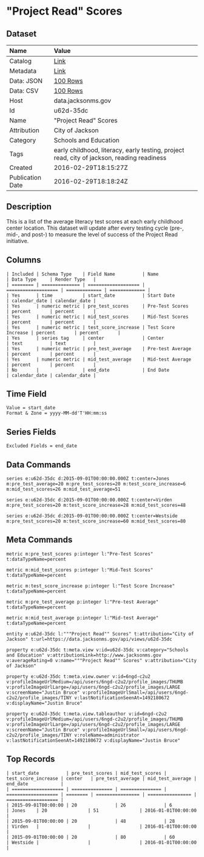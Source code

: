 # "Project Read" Scores

## Dataset

| Name | Value |
| :--- | :---- |
| Catalog | [Link](https://catalog.data.gov/dataset/project-read-scores) |
| Metadata | [Link](https://data.jacksonms.gov/api/views/u62d-35dc) |
| Data: JSON | [100 Rows](https://data.jacksonms.gov/api/views/u62d-35dc/rows.json?max_rows=100) |
| Data: CSV | [100 Rows](https://data.jacksonms.gov/api/views/u62d-35dc/rows.csv?max_rows=100) |
| Host | data.jacksonms.gov |
| Id | u62d-35dc |
| Name | "Project Read" Scores |
| Attribution | City of Jackson |
| Category | Schools and Education |
| Tags | early childhood, literacy, early testing, project read, city of jackson, reading readiness |
| Created | 2016-02-29T18:15:27Z |
| Publication Date | 2016-02-29T18:18:24Z |

## Description

This is a list of the average literacy test scores at each early childhood center location.  This dataset will update after every testing cycle (pre-, mid-, and post-) to measure the level of success of the Project Read initiative.

## Columns

```ls
| Included | Schema Type    | Field Name          | Name                | Data Type     | Render Type   |
| ======== | ============== | =================== | =================== | ============= | ============= |
| Yes      | time           | start_date          | Start Date          | calendar_date | calendar_date |
| Yes      | numeric metric | pre_test_scores     | Pre-Test Scores     | percent       | percent       |
| Yes      | numeric metric | mid_test_scores     | Mid-Test Scores     | percent       | percent       |
| Yes      | numeric metric | test_score_increase | Test Score Increase | percent       | percent       |
| Yes      | series tag     | center              | Center              | text          | text          |
| Yes      | numeric metric | pre_test_average    | Pre-test Average    | percent       | percent       |
| Yes      | numeric metric | mid_test_average    | Mid-test Average    | percent       | percent       |
| No       |                | end_date            | End Date            | calendar_date | calendar_date |
```

## Time Field

```ls
Value = start_date
Format & Zone = yyyy-MM-dd'T'HH:mm:ss
```

## Series Fields

```ls
Excluded Fields = end_date
```

## Data Commands

```ls
series e:u62d-35dc d:2015-09-01T00:00:00.000Z t:center=Jones m:pre_test_average=20 m:pre_test_scores=20 m:test_score_increase=6 m:mid_test_scores=26 m:mid_test_average=51

series e:u62d-35dc d:2015-09-01T00:00:00.000Z t:center=Virden m:pre_test_scores=20 m:test_score_increase=28 m:mid_test_scores=48

series e:u62d-35dc d:2015-09-01T00:00:00.000Z t:center=Westside m:pre_test_scores=20 m:test_score_increase=60 m:mid_test_scores=80
```

## Meta Commands

```ls
metric m:pre_test_scores p:integer l:"Pre-Test Scores" t:dataTypeName=percent

metric m:mid_test_scores p:integer l:"Mid-Test Scores" t:dataTypeName=percent

metric m:test_score_increase p:integer l:"Test Score Increase" t:dataTypeName=percent

metric m:pre_test_average p:integer l:"Pre-test Average" t:dataTypeName=percent

metric m:mid_test_average p:integer l:"Mid-test Average" t:dataTypeName=percent

entity e:u62d-35dc l:"""Project Read"" Scores" t:attribution="City of Jackson" t:url=https://data.jacksonms.gov/api/views/u62d-35dc

property e:u62d-35dc t:meta.view v:id=u62d-35dc v:category="Schools and Education" v:attributionLink=http://www.jacksonms.gov v:averageRating=0 v:name="""Project Read"" Scores" v:attribution="City of Jackson"

property e:u62d-35dc t:meta.view.owner v:id=6ngd-c2u2 v:profileImageUrlMedium=/api/users/6ngd-c2u2/profile_images/THUMB v:profileImageUrlLarge=/api/users/6ngd-c2u2/profile_images/LARGE v:screenName="Justin Bruce" v:profileImageUrlSmall=/api/users/6ngd-c2u2/profile_images/TINY v:lastNotificationSeenAt=1492180672 v:displayName="Justin Bruce"

property e:u62d-35dc t:meta.view.tableauthor v:id=6ngd-c2u2 v:profileImageUrlMedium=/api/users/6ngd-c2u2/profile_images/THUMB v:profileImageUrlLarge=/api/users/6ngd-c2u2/profile_images/LARGE v:screenName="Justin Bruce" v:profileImageUrlSmall=/api/users/6ngd-c2u2/profile_images/TINY v:roleName=administrator v:lastNotificationSeenAt=1492180672 v:displayName="Justin Bruce"
```

## Top Records

```ls
| start_date          | pre_test_scores | mid_test_scores | test_score_increase | center   | pre_test_average | mid_test_average | end_date            | 
| =================== | =============== | =============== | =================== | ======== | ================ | ================ | =================== | 
| 2015-09-01T00:00:00 | 20              | 26              | 6                   | Jones    | 20               | 51               | 2016-01-01T00:00:00 | 
| 2015-09-01T00:00:00 | 20              | 48              | 28                  | Virden   |                  |                  | 2016-01-01T00:00:00 | 
| 2015-09-01T00:00:00 | 20              | 80              | 60                  | Westside |                  |                  | 2016-01-01T00:00:00 | 
```